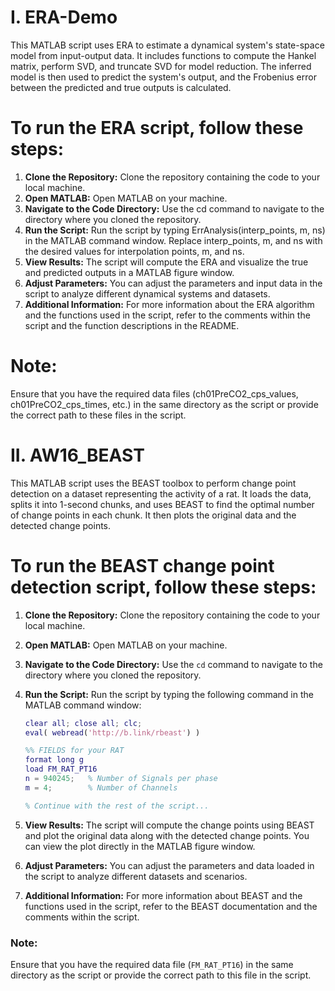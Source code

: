 # I. ERA-Demo
This MATLAB script uses ERA to estimate a dynamical system's state-space model from input-output data. It includes functions to compute the Hankel matrix, perform SVD, and truncate SVD for model reduction. The inferred model is then used to predict the system's output, and the Frobenius error between the predicted and true outputs is calculated.

# To run the ERA script, follow these steps:

   1. **Clone the Repository:** Clone the repository containing the code to your local machine.
   2. **Open MATLAB:** Open MATLAB on your machine.
   3. **Navigate to the Code Directory:** Use the cd command to navigate to the directory where you cloned the repository.
   4. **Run the Script:** Run the script by typing ErrAnalysis(interp_points, m, ns) in the MATLAB command window. Replace interp_points, m, and ns with the desired values for interpolation points, m, and ns.
   5. **View Results:** The script will compute the ERA and visualize the true and predicted outputs in a MATLAB figure window.
   6. **Adjust Parameters:** You can adjust the parameters and input data in the script to analyze different dynamical systems and datasets.
   7. **Additional Information:** For more information about the ERA algorithm and the functions used in the script, refer to the comments within the script and the function descriptions in the README.

# Note:
Ensure that you have the required data files (ch01PreCO2_cps_values, ch01PreCO2_cps_times, etc.) in the same directory as the script or provide the correct path to these files in the script.


# II. AW16_BEAST
This MATLAB script uses the BEAST toolbox to perform change point detection on a dataset representing the activity of a rat. It loads the data, splits it into 1-second chunks, and uses BEAST to find the optimal number of change points in each chunk. It then plots the original data and the detected change points.


# To run the BEAST change point detection script, follow these steps:

1. **Clone the Repository:** Clone the repository containing the code to your local machine.
2. **Open MATLAB:** Open MATLAB on your machine.
3. **Navigate to the Code Directory:** Use the `cd` command to navigate to the directory where you cloned the repository.
4. **Run the Script:** Run the script by typing the following command in the MATLAB command window:

   ```matlab
   clear all; close all; clc;
   eval( webread('http://b.link/rbeast') )

   %% FIELDS for your RAT
   format long g
   load FM_RAT_PT16
   n = 940245;   % Number of Signals per phase
   m = 4;        % Number of Channels

   % Continue with the rest of the script...
   ```

5. **View Results:** The script will compute the change points using BEAST and plot the original data along with the detected change points. You can view the plot directly in the MATLAB figure window.
6. **Adjust Parameters:** You can adjust the parameters and data loaded in the script to analyze different datasets and scenarios.
7. **Additional Information:** For more information about BEAST and the functions used in the script, refer to the BEAST documentation and the comments within the script.

### Note:
Ensure that you have the required data file (`FM_RAT_PT16`) in the same directory as the script or provide the correct path to this file in the script.
